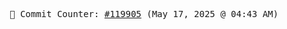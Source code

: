 <p align="center">
    <samp>
        📮 Commit Counter: <a href="https://github.com/Javascript-void0/Javascript-void0/commits/main">#119905</a> (May 17, 2025 @ 04:43 AM)
    </samp>
</p>